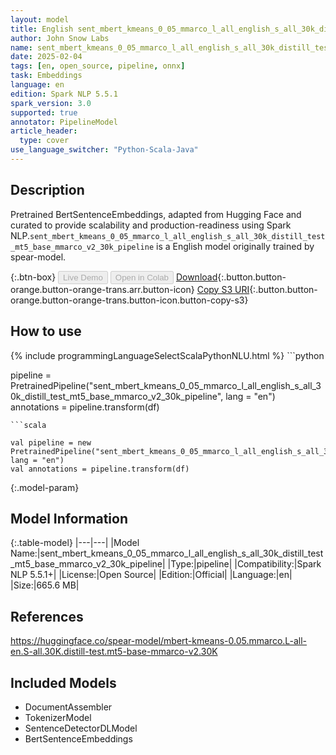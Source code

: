 ```yaml
---
layout: model
title: English sent_mbert_kmeans_0_05_mmarco_l_all_english_s_all_30k_distill_test_mt5_base_mmarco_v2_30k_pipeline pipeline BertSentenceEmbeddings from spear-model
author: John Snow Labs
name: sent_mbert_kmeans_0_05_mmarco_l_all_english_s_all_30k_distill_test_mt5_base_mmarco_v2_30k_pipeline
date: 2025-02-04
tags: [en, open_source, pipeline, onnx]
task: Embeddings
language: en
edition: Spark NLP 5.5.1
spark_version: 3.0
supported: true
annotator: PipelineModel
article_header:
  type: cover
use_language_switcher: "Python-Scala-Java"
---
```


## Description

Pretrained BertSentenceEmbeddings, adapted from Hugging Face and curated to provide scalability and production-readiness using Spark NLP.`sent_mbert_kmeans_0_05_mmarco_l_all_english_s_all_30k_distill_test_mt5_base_mmarco_v2_30k_pipeline` is a English model originally trained by spear-model.

{:.btn-box}
<button class="button button-orange" disabled>Live Demo</button>
<button class="button button-orange" disabled>Open in Colab</button>
[Download](https://s3.amazonaws.com/auxdata.johnsnowlabs.com/public/models/sent_mbert_kmeans_0_05_mmarco_l_all_english_s_all_30k_distill_test_mt5_base_mmarco_v2_30k_pipeline_en_5.5.1_3.0_1738642524423.zip){:.button.button-orange.button-orange-trans.arr.button-icon}
[Copy S3 URI](s3://auxdata.johnsnowlabs.com/public/models/sent_mbert_kmeans_0_05_mmarco_l_all_english_s_all_30k_distill_test_mt5_base_mmarco_v2_30k_pipeline_en_5.5.1_3.0_1738642524423.zip){:.button.button-orange.button-orange-trans.button-icon.button-copy-s3}

## How to use



<div class="tabs-box" markdown="1">
{% include programmingLanguageSelectScalaPythonNLU.html %}
```python

pipeline = PretrainedPipeline("sent_mbert_kmeans_0_05_mmarco_l_all_english_s_all_30k_distill_test_mt5_base_mmarco_v2_30k_pipeline", lang = "en")
annotations =  pipeline.transform(df)   

```
```scala

val pipeline = new PretrainedPipeline("sent_mbert_kmeans_0_05_mmarco_l_all_english_s_all_30k_distill_test_mt5_base_mmarco_v2_30k_pipeline", lang = "en")
val annotations = pipeline.transform(df)

```
</div>

{:.model-param}
## Model Information

{:.table-model}
|---|---|
|Model Name:|sent_mbert_kmeans_0_05_mmarco_l_all_english_s_all_30k_distill_test_mt5_base_mmarco_v2_30k_pipeline|
|Type:|pipeline|
|Compatibility:|Spark NLP 5.5.1+|
|License:|Open Source|
|Edition:|Official|
|Language:|en|
|Size:|665.6 MB|

## References

https://huggingface.co/spear-model/mbert-kmeans-0.05.mmarco.L-all-en.S-all.30K.distill-test.mt5-base-mmarco-v2.30K

## Included Models

- DocumentAssembler
- TokenizerModel
- SentenceDetectorDLModel
- BertSentenceEmbeddings